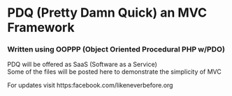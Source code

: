 # PDQ (Pretty Damn Quick) an MVC Framework  
### Written using OOPPP (Object Oriented Procedural PHP w/PDO)  
  
PDQ will be offered as SaaS (Software as a Service)  
Some of the files will be posted here to demonstrate the simplicity of MVC  

For updates visit https:facebook.com/likeneverbefore.org  
